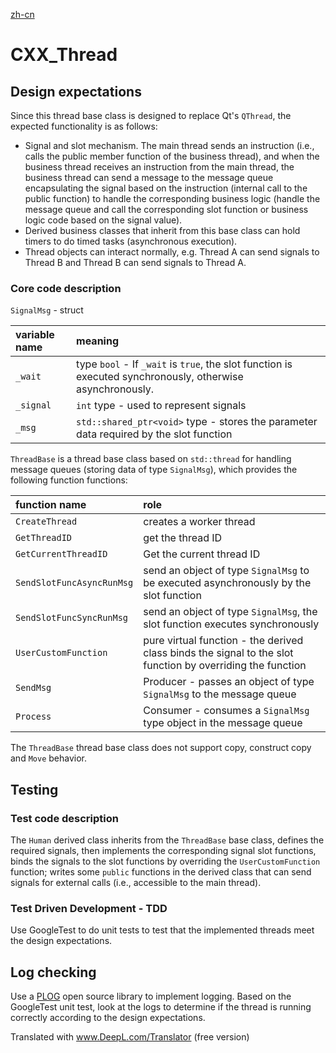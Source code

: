 [zh-cn](./README_zh.md)

# CXX_Thread

## Design expectations

Since this thread base class is designed to replace Qt's `QThread`, the expected functionality is as follows:

- Signal and slot mechanism. The main thread sends an instruction (i.e., calls the public member function of the business thread), and when the business thread receives an instruction from the main thread, the business thread can send a message to the message queue encapsulating the signal based on the instruction (internal call to the public function) to handle the corresponding business logic (handle the message queue and call the corresponding slot function or business logic code based on the signal value).
- Derived business classes that inherit from this base class can hold timers to do timed tasks (asynchronous execution).
- Thread objects can interact normally, e.g. Thread A can send signals to Thread B and Thread B can send signals to Thread A.

### Core code description

`SignalMsg` - struct

| variable name | meaning                                                                                                    |
| :------------ | :--------------------------------------------------------------------------------------------------------- |
| `_wait`       | type `bool` - If `_wait` is `true`, the slot function is executed synchronously, otherwise asynchronously. |
| `_signal`     | `int` type - used to represent signals                                                                     |
| `_msg`        | `std::shared_ptr<void>` type - stores the parameter data required by the slot function                     |

`ThreadBase` is a thread base class based on `std::thread` for handling message queues (storing data of type `SignalMsg`), which provides the following function functions:

| function name             | role                                                                                                       |
| :------------------------ | :--------------------------------------------------------------------------------------------------------- |
| `CreateThread`            | creates a worker thread                                                                                    |
| `GetThreadID`             | get the thread ID                                                                                          |
| `GetCurrentThreadID`      | Get the current thread ID                                                                                  |
| `SendSlotFuncAsyncRunMsg` | send an object of type `SignalMsg` to be executed asynchronously by the slot function                      |
| `SendSlotFuncSyncRunMsg`  | send an object of type `SignalMsg`, the slot function executes synchronously                               |
| `UserCustomFunction`      | pure virtual function - the derived class binds the signal to the slot function by overriding the function |
| `SendMsg`                 | Producer - passes an object of type `SignalMsg` to the message queue                                       |
| `Process`                 | Consumer - consumes a `SignalMsg` type object in the message queue                                         |

The `ThreadBase` thread base class does not support copy, construct copy and `Move` behavior.

## Testing

### Test code description

The `Human` derived class inherits from the `ThreadBase` base class, defines the required signals, then implements the corresponding signal slot functions, binds the signals to the slot functions by overriding the `UserCustomFunction` function; writes some `public` functions in the derived class that can send signals for external calls (i.e., accessible to the main thread).

### Test Driven Development - TDD

Use GoogleTest to do unit tests to test that the implemented threads meet the design expectations.

## Log checking

Use a [PLOG](https://github.com/SergiusTheBest/plog) open source library to implement logging. Based on the GoogleTest unit test, look at the logs to determine if the thread is running correctly according to the design expectations.

Translated with www.DeepL.com/Translator (free version)
